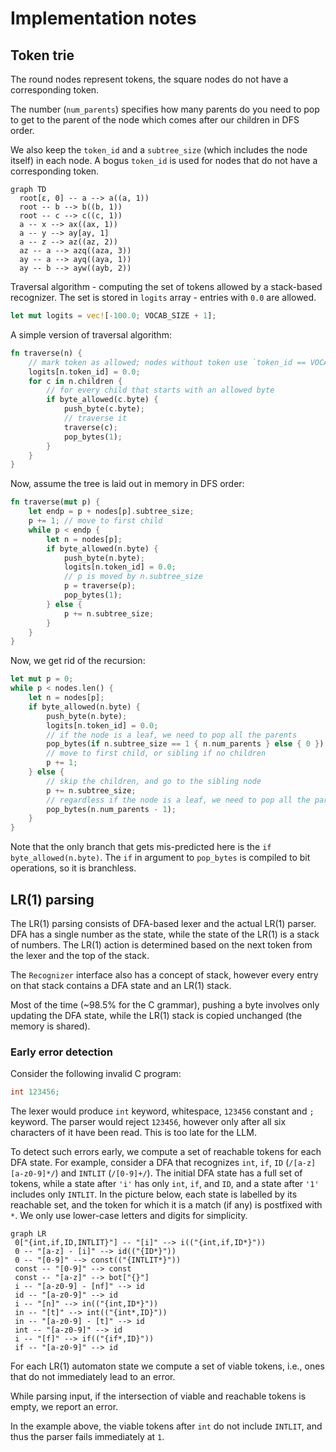 # Implementation notes

## Token trie

The round nodes represent tokens, the square nodes do not have a corresponding token.

The number (`num_parents`) specifies how many parents do you need to pop to get to the parent of the node which comes after our children in DFS order.

We also keep the `token_id` and a `subtree_size` (which includes the node itself) in each node.
A bogus `token_id` is used for nodes that do not have a corresponding token.

```mermaid
graph TD
  root[ε, 0] -- a --> a((a, 1))
  root -- b --> b((b, 1))
  root -- c --> c((c, 1))
  a -- x --> ax((ax, 1))
  a -- y --> ay[ay, 1]
  a -- z --> az((az, 2))
  az -- a --> azq((aza, 3))
  ay -- a --> ayq((aya, 1))
  ay -- b --> ayw((ayb, 2))
```

Traversal algorithm - computing the set of tokens allowed by a stack-based recognizer.
The set is stored in `logits` array - entries with `0.0` are allowed.

```rust
let mut logits = vec![-100.0; VOCAB_SIZE + 1];
```

A simple version of traversal algorithm:

```rust
fn traverse(n) {
    // mark token as allowed; nodes without token use `token_id == VOCAB_SIZE`
    logits[n.token_id] = 0.0;
    for c in n.children {
        // for every child that starts with an allowed byte
        if byte_allowed(c.byte) {
            push_byte(c.byte);
            // traverse it
            traverse(c);
            pop_bytes(1);
        }
    }
}
```

Now, assume the tree is laid out in memory in DFS order:

```rust
fn traverse(mut p) {
    let endp = p + nodes[p].subtree_size;
    p += 1; // move to first child
    while p < endp {
        let n = nodes[p];
        if byte_allowed(n.byte) {
            push_byte(n.byte);
            logits[n.token_id] = 0.0;
            // p is moved by n.subtree_size
            p = traverse(p);
            pop_bytes(1);
        } else {
            p += n.subtree_size;
        }
    }
}
```

Now, we get rid of the recursion:

```rust
let mut p = 0;
while p < nodes.len() {
    let n = nodes[p];
    if byte_allowed(n.byte) {
        push_byte(n.byte);
        logits[n.token_id] = 0.0;
        // if the node is a leaf, we need to pop all the parents
        pop_bytes(if n.subtree_size == 1 { n.num_parents } else { 0 });
        // move to first child, or sibling if no children
        p += 1;
    } else {
        // skip the children, and go to the sibling node
        p += n.subtree_size;
        // regardless if the node is a leaf, we need to pop all the parents
        pop_bytes(n.num_parents - 1);
    }
}
```

Note that the only branch that gets mis-predicted here is the `if byte_allowed(n.byte)`.
The `if` in argument to `pop_bytes` is compiled to bit operations, so it is branchless.

## LR(1) parsing

The LR(1) parsing consists of DFA-based lexer and the actual LR(1) parser.
DFA has a single number as the state, while the state of the LR(1) is a stack of numbers.
The LR(1) action is determined based on the next token from the lexer and the top of the stack.

The `Recognizer` interface also has a concept of stack, however every entry on that
stack contains a DFA state and an LR(1) stack.

Most of the time (~98.5% for the C grammar), pushing a byte involves only updating the DFA state,
while the LR(1) stack is copied unchanged (the memory is shared).


### Early error detection

Consider the following invalid C program:

```c
int 123456;
```

The lexer would produce `int` keyword, whitespace, `123456` constant and `;` keyword.
The parser would reject `123456`, however only after all six characters of it have been read.
This is too late for the LLM.

To detect such errors early, we compute a set of reachable tokens for each DFA state.
For example, consider a DFA that recognizes `int`, `if`, `ID` (`/[a-z][a-z0-9]*/`) and `INTLIT` (`/[0-9]+/`).
The initial DFA state has a full set of tokens, while a state after `'i'` 
has only `int`, `if`, and `ID`,
and a state after `'1'` includes only `INTLIT`.
In the picture below, each state is labelled by its reachable set,
and the token for which it is a match (if any) is postfixed with `*`. We only use lower-case letters and digits for simplicity.

```mermaid
graph LR
 0["{int,if,ID,INTLIT}"] -- "[i]" --> i(("{int,if,ID*}"))
 0 -- "[a-z] - [i]" --> id(("{ID*}"))
 0 -- "[0-9]" --> const(("{INTLIT*}"))
 const -- "[0-9]" --> const
 const -- "[a-z]" --> bot["{}"]
 i -- "[a-z0-9] - [nf]" --> id
 id -- "[a-z0-9]" --> id
 i -- "[n]" --> in(("{int,ID*}"))
 in -- "[t]" --> int(("{int*,ID}"))
 in -- "[a-z0-9] - [t]" --> id
 int -- "[a-z0-9]" --> id
 i -- "[f]" --> if(("{if*,ID}"))
 if -- "[a-z0-9]" --> id
```

For each LR(1) automaton state we compute a set of viable tokens, i.e., ones that do
not immediately lead to an error.

While parsing input, if the intersection of viable and reachable tokens is empty, we report an error.

In the example above, the viable tokens after `int` do not include `INTLIT`,
and thus the parser fails immediately at `1`.

